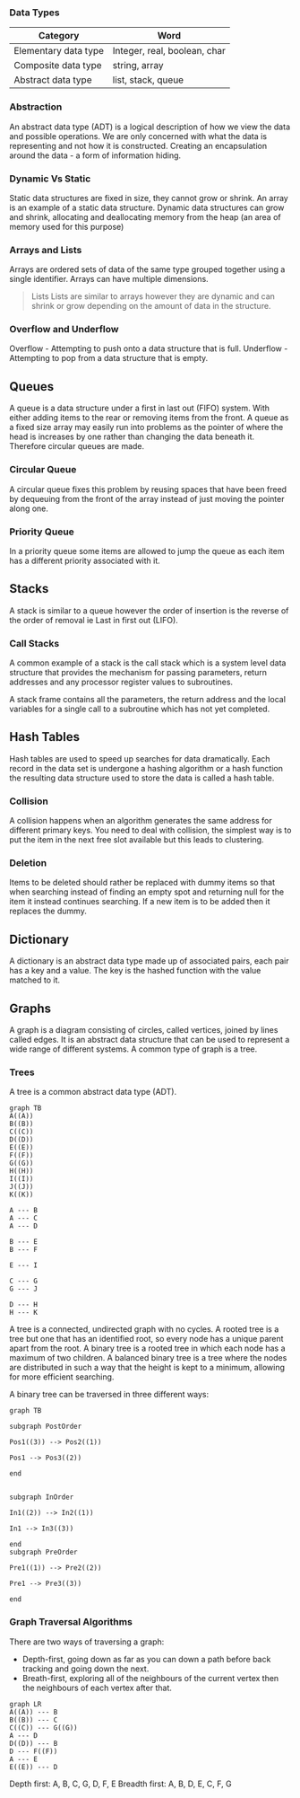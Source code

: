 
### Data Types

| Category             | Word                         |
| -------------------- | ---------------------------- |
| Elementary data type | Integer, real, boolean, char |
| Composite data type  | string, array                |
| Abstract data type   | list, stack, queue           |

### Abstraction

An abstract data type (ADT) is a logical description of how we view the data and possible operations. We are only concerned with what the data is representing and not how it is constructed. Creating an encapsulation around the data - a form of information hiding.

### Dynamic Vs Static

Static data structures are fixed in size, they cannot grow or shrink. An array is an example of a static data structure.
Dynamic data structures can grow and shrink, allocating and deallocating memory from the heap (an area of memory used for this purpose)

### Arrays and Lists

Arrays are ordered sets of data of the same type grouped together using a single identifier. Arrays can have multiple dimensions.


> Lists
> Lists are similar to arrays however they are dynamic and can shrink or grow depending on the amount of data in the structure.

### Overflow and Underflow

Overflow - Attempting to push onto a data structure that is full.
Underflow - Attempting to pop from a data structure that is empty.

## Queues

A queue is a data structure under a first in last out (FIFO) system. With either adding items to the rear or removing items from the front. A queue as a fixed size array may easily run into problems as the pointer of where the head is increases by one rather than changing the data beneath it. Therefore circular queues are made.

### Circular Queue

A circular queue fixes this problem by reusing spaces that have been freed by dequeuing from the front of the array instead of just moving the pointer along one.

### Priority Queue

In a priority queue some items are allowed to jump the queue as each item has a different priority associated with it.

## Stacks

A stack is similar to a queue however the order of insertion is the reverse of the order of removal ie Last in first out (LIFO).

### Call Stacks

A common example of a stack is the call stack which is a system level data structure that provides the mechanism for passing parameters, return addresses and any processor register values to subroutines.

A stack frame contains all the parameters, the return address and the local variables for a single call to a subroutine which has not yet completed.

## Hash Tables

Hash tables are used to speed up searches for data dramatically. Each record in the data set is undergone a hashing algorithm or a hash function the resulting data structure used to store the data is called a hash table.

### Collision

A collision happens when an algorithm generates the same address for different primary keys. You need to deal with collision, the simplest way is to put the item in the next free slot available but this leads to clustering.

### Deletion

Items to be deleted should rather be replaced with dummy items so that when searching instead of finding an empty spot and returning null for the item it instead continues searching. If a new item is to be added then it replaces the dummy.

## Dictionary

A dictionary is an abstract data type made up of associated pairs, each pair has a key and a value. The key is the hashed function with the value matched to it.

## Graphs

A graph is a diagram consisting of circles, called vertices, joined by lines called edges. It is an abstract data structure that can be used to represent a wide range of different systems. A common type of graph is a tree.

### Trees

A tree is a common abstract data type (ADT).
```mermaid
graph TB
A((A))
B((B))
C((C))
D((D))
E((E))
F((F))
G((G))
H((H))
I((I))
J((J))
K((K))

A --- B
A --- C
A --- D

B --- E
B --- F

E --- I

C --- G
G --- J

D --- H
H --- K
```
A tree is a connected, undirected graph with no cycles.
A rooted tree is a tree but one that has an identified root, so every node has a unique parent apart from the root.
A binary tree is a rooted tree in which each node has a maximum of two children.
A balanced binary tree is a tree where the nodes are distributed in such a way that the height is kept to a minimum, allowing for more efficient searching.

A binary tree can be traversed in three different ways:

```mermaid
graph TB  

subgraph PostOrder

Pos1((3)) --> Pos2((1))

Pos1 --> Pos3((2))

end


subgraph InOrder

In1((2)) --> In2((1))

In1 --> In3((3))

end
subgraph PreOrder

Pre1((1)) --> Pre2((2))

Pre1 --> Pre3((3))

end  

```

### Graph Traversal Algorithms

There are two ways of traversing a graph:
- Depth-first, going down as far as you can down a path before back tracking and going down the next.
- Breath-first, exploring all of the neighbours of the current vertex then the neighbours of each vertex after that.
```mermaid
graph LR
A((A)) --- B
B((B)) --- C
C((C)) --- G((G))
A --- D
D((D)) --- B
D --- F((F))
A --- E
E((E)) --- D
```
Depth first: A, B, C, G, D, F, E
Breadth first: A, B, D, E, C, F, G